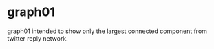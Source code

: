 # graph01

graph01 intended to show only the largest connected component from twitter reply network.
